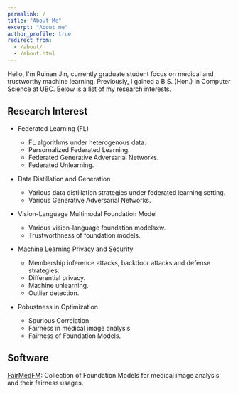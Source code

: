 ```yaml
---
permalink: /
title: "About Me"
excerpt: "About me"
author_profile: true
redirect_from: 
  - /about/
  - /about.html
---
```


Hello, I'm Ruinan Jin, currently graduate student focus on medical and trustworthy machine learning. Previously, I gained a B.S. (Hon.) in Computer Science at UBC. Below is a list of my research interests.

## Research Interest
* Federated Learning (FL)
  * FL algorithms under heterogenous data.
  * Persornalized Federated Learning. 
  * Federated Generative Adversarial Networks.
  * Federated Unlearning.

* Data Distillation and Generation
  * Various data distillation strategies under federated learning setting.
  * Various Generative Adversarial Networks.

* Vision-Language Multimodal Foundation Model
  * Various vision-language foundation modelsxw.
  * Trustworthness of foundation models.

* Machine Learning Privacy and Security
  * Membership inference attacks, backdoor attacks and defense strategies.
  * Differential privacy.
  * Machine unlearning. 
  * Outlier detection.

* Robustness in Optimization
  * Spurious Correlation
  * Fairness in medical image analysis
  * Fairness of Foundation Models.

## Software
[FairMedFM](https://github.com/FairMedFM/FairMedFM): Collection of Foundation Models for medical image analysis and their fairness usages.
